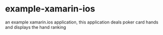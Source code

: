 # example-xamarin-ios
an example xamarin.ios application, this application deals poker card hands and displays the hand ranking
